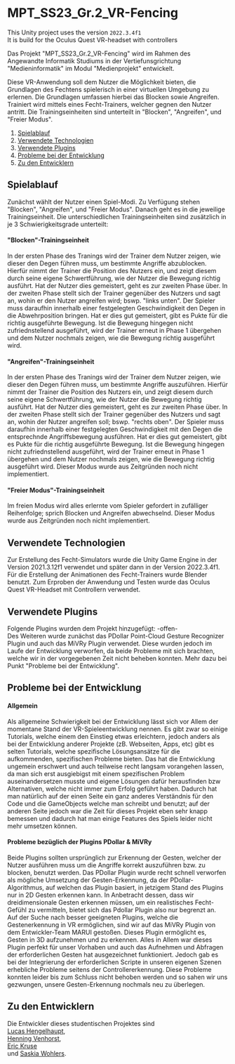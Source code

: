 # MPT_SS23_Gr.2_VR-Fencing
 
This Unity project uses the version `2022.3.4f1`<br>
It is build for the Oculus Quest VR-headset with controllers<br>

Das Projekt "MPT_SS23_Gr.2_VR-Fencing" wird im Rahmen des Angewandte Informatik Studiums in der Vertiefunsgrichtung "Medieninformatik" im Modul "Medienprojekt" entwickelt.

Diese VR-Anwendung soll dem Nutzer die Möglichkeit bieten, die Grundlagen des Fechtens spielerisch in einer virtuellen Umgebung zu erlernen. Die Grundlagen umfassen hierbei das Blocken sowie Angreifen.
Trainiert wird mittels eines Fecht-Trainers, welcher gegnen den Nutzer antritt. Die Trainingseinheiten sind  unterteilt in "Blocken", "Angreifen", und "Freier Modus".

1. [Spielablauf](#spielablauf)
2. [Verwendete Technologien](#verwendete-technologien)
3. [Verwendete Plugins](#verwendete-plugins)
6. [Probleme bei der Entwicklung](#probleme-bei-der-entwicklung)
7. [Zu den Entwicklern](#zu-den-entwicklern)

## Spielablauf
Zunächst wählt der Nutzer einen Spiel-Modi. Zu Verfügung stehen "Blocken", "Angreifen", und "Freier Modus". Danach geht es in die jeweilige Trainingseinheit. Die unterschiedlichen Trainingseinheiten sind zusätzlich in je 3 Schwierigkeitsgrade unterteilt:

#### "Blocken"-Trainingseinheit
In der ersten Phase des Tranings wird der Trainer dem Nutzer zeigen, wie dieser den Degen führen muss, um bestimmte Angriffe abzublocken. Hierfür nimmt der Trainer die Position des Nutzers ein, und zeigt diesem durch seine eigene Schwertführung, wie der Nutzer die Bewegung richtig ausführt. Hat der Nutzer dies gemeistert, geht es zur zweiten Phase über. 
In der zweiten Phase stellt sich der Trainer gegenüber des Nutzers und sagt an, wohin er den Nutzer angreifen wird; bswp. "links unten". Der Spieler muss daraufhin innerhalb einer festgelegten Geschwindigkeit den Degen in die Abwehrposition bringen. Hat er dies gut gemeistert, gibt es Pukte für die richtig ausgeführte Bewegung. Ist die Bewegung hingegen nicht zufriednstellend ausgeführt, wird der Trainer erneut in Phase 1 übergehen und dem Nutzer nochmals zeigen, wie die Bewegung richtig ausgeführt wird.

#### "Angreifen"-Trainingseinheit
In der ersten Phase des Tranings wird der Trainer dem Nutzer zeigen, wie dieser den Degen führen muss, um bestimmte Angriffe auszuführen. Hierfür nimmt der Trainer die Position des Nutzers ein, und zeigt diesem durch seine eigene Schwertführung, wie der Nutzer die Bewegung richtig ausführt. Hat der Nutzer dies gemeistert, geht es zur zweiten Phase über. 
In der zweiten Phase stellt sich der Trainer gegenüber des Nutzers und sagt an, wohin der Nutzer angreifen soll; bswp. "rechts oben". Der Spieler muss daraufhin innerhalb einer festgelegten Geschwindigkeit mit den Degen die entsprechnde Angriffsbewegung ausführen. Hat er dies gut gemeistert, gibt es Pukte für die richtig ausgeführte Bewegung. Ist die Bewegung hingegen nicht zufriednstellend ausgeführt, wird der Trainer erneut in Phase 1 übergehen und dem Nutzer nochmals zeigen, wie die Bewegung richtig ausgeführt wird.
Dieser Modus wurde aus Zeitgründen noch nicht implementiert.

#### "Freier Modus"-Trainingseinheit
Im freien Modus wird alles erlernte vom Spieler gefordert in zufälliger Reihenfolge; sprich Blocken und Angreifen abwechselnd.
Dieser Modus wurde aus Zeitgründen noch nicht implementiert.


## Verwendete Technologien
Zur Erstellung des Fecht-Simulators wurde die Unity Game Engine in der Version 2021.3.12f1 verwendet und später dann in der Version 2022.3.4f1. Für die Erstellung der Animationen des Fecht-Trainers wurde Blender benutzt. Zum Erproben der Anwendung und Testen wurde das Oculus Quest VR-Headset mit Controllern verwendet. 


## Verwendete Plugins
Folgende Plugins wurden dem Projekt hinzugefügt: -offen- <br>
Des Weiteren wurde zunächst das PDollar Point-Cloud Gesture Recognizer Plugin und auch das MiVRy Plugin verwendet. Diese wurden jedoch im Laufe der Entwicklung verworfen, da beide Probleme mit sich brachten, welche wir in der vorgegebenen Zeit nicht beheben konnten. Mehr dazu bei Punkt "Probleme bei der Entwicklung".<br>


## Probleme bei der Entwicklung

#### Allgemein
Als allgemeine Schwierigkeit bei der Entwicklung lässt sich vor Allem der momentane Stand der VR-Spieleentwicklung nennen. Es gibt zwar so einige Tutorials, welche einem den Einstieg etwas erleichtern, jedoch anders als bei der Entwicklung anderer Projekte (zB. Webseiten, Apps, etc) gibt es selten Tutorials, welche spezifische Lösungsansätze für die aufkommenden, spezifischen Probleme bieten. Das hat die Entwicklung ungemein erschwert und auch teilweise recht langsam vorangehen lassen, da man sich erst ausgiebigst mit einem spezifischen Problem auseinandersetzen musste und eigene Lösungen dafür herausfinden bzw Alternativen, welche nicht immer zum Erfolg geführt haben. Dadurch hat man natürlich auf der einen Seite ein ganz anderes Verständnis für den Code und die GameObjects welche man schreibt und benutzt; auf der anderen Seite jedoch war die Zeit für dieses Projekt eben sehr knapp bemessen und dadurch hat man einige Features des Spiels leider nicht mehr umsetzen können. <br>

#### Probleme bezüglich der Plugins PDollar & MiVRy
Beide Plugins sollten ursprünglich zur Erkennung der Gesten, welcher der Nutzer ausführen muss um die Angriffe korrekt auszuführen bzw. zu blocken, benutzt werden. Das PDollar Plugin wurde recht schnell verworfen als mögliche Umsetzung der Gesten-Erkennung, da der PDollar-Algorithmus, auf welchen das Plugin basiert, in jetzigem Stand des Plugins nur in 2D 
Gesten erkennen kann. In Anbetracht dessen, dass wir dreidimensionale Gesten erkennen müssen, um ein realistisches Fecht-Gefühl zu vermitteln, bietet sich das Pdollar Plugin also nur begrenzt an. <br>
Auf der Suche nach besser geeigneten Plugins, welche die Gestenerkennung in VR ermöglichen, sind wir auf das MiVRy Plugin von dem Entwickler-Team MARUI gestoßen. Dieses Plugin ermöglicht es, Gesten in 3D aufzunehmen und zu erkennen. Alles in Allem war dieses Plugin perfekt für unser Vorhaben und auch das Aufnehmen und Abfragen der erforderlichen Gesten hat ausgezeichnet funktioniert. Jedoch gab es bei der Integrierung der erforderlichen Scripte in unseren eigenen Szenen erhebliche Probleme seitens der Controllererkennung. Diese Probleme konnten leider bis zum Schluss nicht behoben werden und so sahen wir uns gezwungen, unsere Gesten-Erkennung nochmals neu zu überlegen.


## Zu den Entwicklern
Die Entwickler dieses studentischen Projektes sind<br>
[Lucas Hengelhaupt](https://github.com/Diafreak),<br>
[Henning Venhorst](https://github.com/HenningCV),<br>
[Eric Kruse](https://github.com/EricKruse)<br>
und [Saskia Wohlers](https://github.com/schnoernja).
